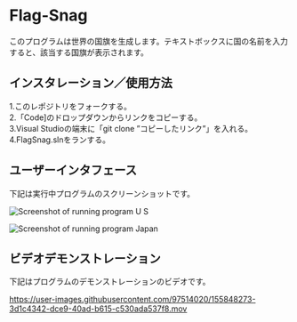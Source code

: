 # Flag-Snag
このプログラムは世界の国旗を生成します。テキストボックスに国の名前を入力すると、該当する国旗が表示されます。

## インスタレーション／使用方法
1.このレポジトリをフォークする。<br>
2.「Code]のドロップダウンからリンクをコピーする。<br>
3.Visual Studioの端末に「git clone ”コピーしたリンク”」を入れる。<br>
4.FlagSnag.slnをランする。

## ユーザーインタフェース
下記は実行中プログラムのスクリーンショットです。

![Screenshot of running program U S](https://user-images.githubusercontent.com/97514020/152634442-3ca8d574-8c12-447a-a670-b546b2b8b1ba.png)

![Screenshot of running program Japan](https://user-images.githubusercontent.com/97514020/152634383-f337b999-6a9c-4d0a-a852-ee9a09336ab1.png)

## ビデオデモンストレーション
下記はプログラムのデモンストレーションのビデオです。

https://user-images.githubusercontent.com/97514020/155848273-3d1c4342-dce9-40ad-b615-c530ada537f8.mov
